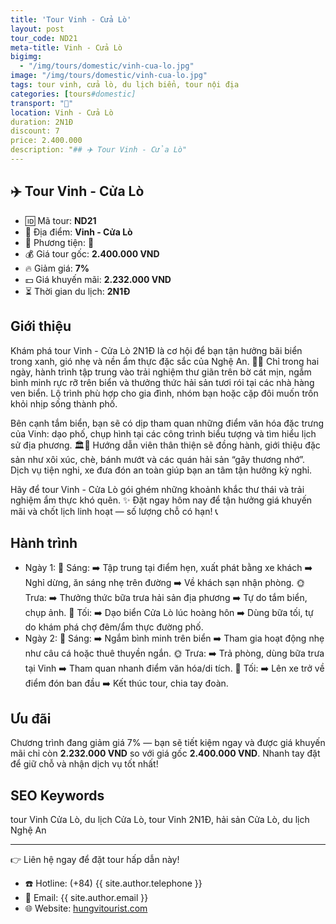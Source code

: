 ```yaml
---
title: 'Tour Vinh - Cửa Lò'
layout: post
tour_code: ND21
meta-title: Vinh - Cửa Lò
bigimg:
  - "/img/tours/domestic/vinh-cua-lo.jpg"
image: "/img/tours/domestic/vinh-cua-lo.jpg"
tags: tour vinh, cửa lò, du lịch biển, tour nội địa
categories: [tours#domestic]
transport: "🚌"
location: Vinh - Cửa Lò
duration: 2N1Đ
discount: 7
price: 2.400.000
description: "## ✈️ Tour Vinh - Cửa Lò"
---
```


## ✈️ Tour Vinh - Cửa Lò 

- 🆔 Mã tour: **ND21**
- 📍 Địa điểm: **Vinh - Cửa Lò**
- 🚗 Phương tiện: **🚌**
- 💰 Giá tour gốc: **2.400.000 VND**
- 🔥 Giảm giá: **7%**
- 💵 Giá khuyến mãi: **2.232.000 VND**
- ⏳ Thời gian du lịch: **2N1Đ**

## Giới thiệu
Khám phá tour Vinh - Cửa Lò 2N1Đ là cơ hội để bạn tận hưởng bãi biển trong xanh, gió nhẹ và nền ẩm thực đặc sắc của Nghệ An. 🌊🍤 Chỉ trong hai ngày, hành trình tập trung vào trải nghiệm thư giãn trên bờ cát mịn, ngắm bình minh rực rỡ trên biển và thưởng thức hải sản tươi rói tại các nhà hàng ven biển. Lộ trình phù hợp cho gia đình, nhóm bạn hoặc cặp đôi muốn trốn khỏi nhịp sống thành phố.

Bên cạnh tắm biển, bạn sẽ có dịp tham quan những điểm văn hóa đặc trưng của Vinh: dạo phố, chụp hình tại các công trình biểu tượng và tìm hiểu lịch sử địa phương. 🏛️📸 Hướng dẫn viên thân thiện sẽ đồng hành, giới thiệu đặc sản như xôi xúc, chè, bánh mướt và các quán hải sản “gây thương nhớ”. Dịch vụ tiện nghi, xe đưa đón an toàn giúp bạn an tâm tận hưởng kỳ nghỉ.

Hãy để tour Vinh - Cửa Lò gói ghém những khoảnh khắc thư thái và trải nghiệm ẩm thực khó quên. ✨ Đặt ngay hôm nay để tận hưởng giá khuyến mãi và chốt lịch linh hoạt — số lượng chỗ có hạn! 📞

## Hành trình
- Ngày 1:
  🌅 Sáng: ➡️ Tập trung tại điểm hẹn, xuất phát bằng xe khách ➡️ Nghỉ dừng, ăn sáng nhẹ trên đường ➡️ Về khách sạn nhận phòng.
  🌞 Trưa: ➡️ Thưởng thức bữa trưa hải sản địa phương ➡️ Tự do tắm biển, chụp ảnh.
  🌙 Tối: ➡️ Dạo biển Cửa Lò lúc hoàng hôn ➡️ Dùng bữa tối, tự do khám phá chợ đêm/ẩm thực đường phố.
- Ngày 2:
  🌅 Sáng: ➡️ Ngắm bình minh trên biển ➡️ Tham gia hoạt động nhẹ như câu cá hoặc thuê thuyền ngắn.
  🌞 Trưa: ➡️ Trả phòng, dùng bữa trưa tại Vinh ➡️ Tham quan nhanh điểm văn hóa/di tích.
  🌙 Tối: ➡️ Lên xe trở về điểm đón ban đầu ➡️ Kết thúc tour, chia tay đoàn.

## Ưu đãi
Chương trình đang giảm giá 7% — bạn sẽ tiết kiệm ngay và được giá khuyến mãi chỉ còn **2.232.000 VND** so với giá gốc **2.400.000 VND**. Nhanh tay đặt để giữ chỗ và nhận dịch vụ tốt nhất!

## SEO Keywords
tour Vinh Cửa Lò, du lịch Cửa Lò, tour Vinh 2N1Đ, hải sản Cửa Lò, du lịch Nghệ An

---

👉 Liên hệ ngay để đặt tour hấp dẫn này!

- ☎️ Hotline: (+84) {{ site.author.telephone }}
- 📧 Email: {{ site.author.email }}
- 🌐 Website: [hungvitourist.com](https://hungvitourist.com)

